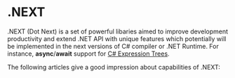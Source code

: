 .NEXT
====

.NEXT (Dot Next) is a set of powerful libaries aimed to improve development productivity and extend .NET API with unique features which potentially will be implemented in the next versions of C# compiler or .NET Runtime. For instance, **async**/**await** support for [C# Expression Trees](https://docs.microsoft.com/en-us/dotnet/csharp/programming-guide/concepts/expression-trees/).

The following articles give a good impression about capabilities of .NEXT:

